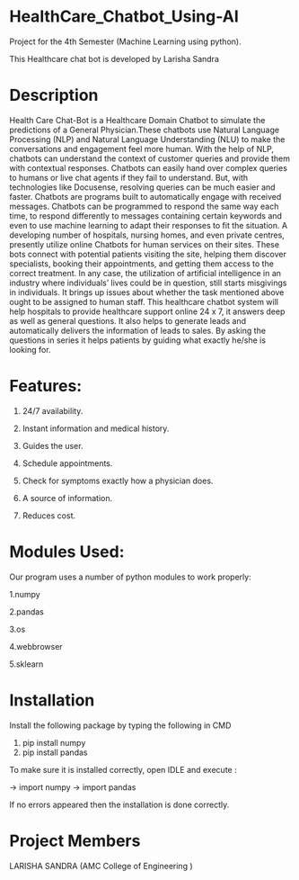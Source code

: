 # HealthCare_Chatbot_Using-AI
Project for the 4th Semester (Machine Learning using python).

This Healthcare chat bot is developed by Larisha Sandra
# Description
Health Care Chat-Bot is a Healthcare Domain Chatbot to simulate the predictions of a General Physician.These chatbots use Natural Language Processing (NLP) and Natural Language Understanding (NLU) to make the conversations and engagement feel more human. With the help of NLP, chatbots can understand the context of customer queries and provide them with contextual responses. Chatbots can easily hand over complex queries to humans or live chat agents if they fail to understand. But, with technologies like Docusense, resolving queries can be much easier and faster.
Chatbots are programs built to automatically engage with received messages. Chatbots can be programmed to respond the same way each time, to respond differently to messages containing certain keywords and even to use machine learning to adapt their responses to fit the situation. A developing number of hospitals, nursing homes, and even private centres, presently utilize online Chatbots for human services on their sites. These bots connect with potential patients visiting the site, helping them discover specialists, booking their appointments, and getting them access to the correct treatment. In any case, the utilization of artificial intelligence in an industry where individuals’ lives could be in question, still starts misgivings in individuals. It brings up issues about whether the task mentioned above ought to be assigned to human staff. This healthcare chatbot system will help hospitals to provide healthcare support online 24 x 7, it answers deep as well as general questions. It also helps to generate leads and automatically delivers the information of leads to sales. By asking the questions in series it helps patients by guiding what exactly he/she is looking for.
# Features:
1. 24/7 availability. 

2. Instant information and medical history. 
 
3. Guides the user. 

4. Schedule appointments. 
 
5. Check for symptoms exactly how a physician does. 
 
6. A source of information.
 
7. Reduces cost. 
# Modules Used:
Our program uses a number of python modules to work properly:

1.numpy

2.pandas

3.os

4.webbrowser

5.sklearn
# Installation
Install the following package by typing the following in CMD

1. pip install numpy
2. pip install pandas

To make sure it is installed correctly, open IDLE and execute :

-> import numpy
-> import pandas

If no errors appeared then the installation is done correctly. 
# Project Members
 LARISHA SANDRA (AMC College of Engineering )


